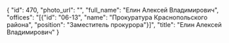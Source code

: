 {
    "id": 470,
    "photo_url": "",
    "full_name": "Елин Алексей Владимирович",
    "offices": "[{\"id\": \"06-13\", \"name\": \"Прокуратура Краснопольского района\", \"position\": \"Заместитель прокурора\"}]",
    "title": "Елин Алексей Владимирович"
}